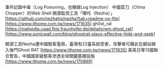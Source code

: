 事件記錄中毒（Log Poisoning，也稱做Log Injection）
中國菜刀（China Chopper）的Web Shell
開源監控工具「哪吒（Nezha）」 [https://github.com/nezhahq/nezha?tab=readme-ov-file]
[https://www.ithome.com.tw/news/171635]
gh0st_rat
[https://malpedia.caad.fkie.fraunhofer.de/details/win.ghost_rat]
[https://www.sonicwall.com/blog/ghostrat-plays-effective-hide-and-seek]

開源工具Nezha遭中國駭客濫用，臺灣有22臺系統受害，攻擊者可藉此在網站植入後門Ghost RAT [https://www.ithome.com.tw/news/171635]
美英日等13國聯合警告，中國國家級駭客滲透全球關鍵基礎設施
[https://www.ithome.com.tw/news/170869]